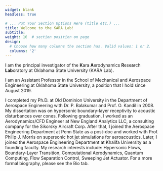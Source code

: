 ```yaml
---
widget: blank
headless: true

# ... Put Your Section Options Here (title etc.) ...
title: Welcome to the KARA Lab!
subtitle:
weight: 10  # section position on page
design:
  # Choose how many columns the section has. Valid values: 1 or 2.
  columns: '2'
---
```

I am the principal investigator of the **K**ara **A**erodynamics **R**ese**a**rch **Lab**oratory at Oklahoma State University (KARA Lab).

I am an Assistant Professor in the School of Mechanical and Aerospace Engineering at Oklahoma State University, a position that I hold since August 2019.

I completed my Ph.D. at Old Dominion University in the Department of Aerospace Engineering with Dr. P. Balakumar and Prof. O. Kandil in 2008. My dissertation was on hypersonic boundary-layer receptivity to acoustic disturbances over cones. Following graduation, I worked as an Aerodynamics/CFD Engineer at New England Analytics LLC, a consulting company for the Sikorsky Aircraft Corp. After that, I joined the Aerospace Engineering Department at Penn State as a post-doc and worked with Prof. Philip J. Morris on supersonic hot jet simulations for aeroacoustics. Later, I joined the Aerospace Engineering Department at Khalifa University as a founding faculty. My research interests include: Hypersonic Flows, Boundary-Layer Transition, Computational Aerodynamics, Quantum Computing, Flow Separation Control, Sweeping Jet Actuator. For a more formal biography, please see the Bio tab.
 
